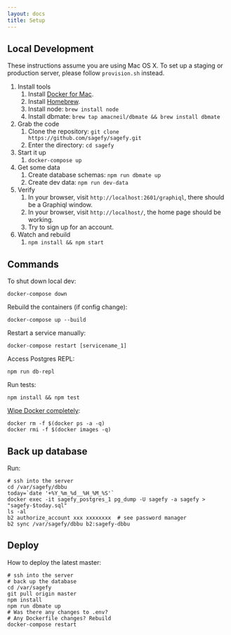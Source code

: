 ```yaml
---
layout: docs
title: Setup
---
```


## Local Development

These instructions assume you are using Mac OS X. To set up a staging or production server, please follow `provision.sh` instead.

1.  Install tools
    1.  Install [Docker for Mac](https://www.docker.com/docker-mac).
    2.  Install [Homebrew](https://brew.sh/).
    3.  Install node: `brew install node`
    4.  Install dbmate: `brew tap amacneil/dbmate && brew install dbmate`
2.  Grab the code
    1.  Clone the repository: `git clone https://github.com/sagefy/sagefy.git`
    2.  Enter the directory: `cd sagefy`
3.  Start it up
    1. `docker-compose up`
4.  Get some data
    1.  Create database schemas: `npm run dbmate up`
    2.  Create dev data: `npm run dev-data`
5.  Verify
    1.  In your browser, visit `http://localhost:2601/graphiql`, there should be a Graphiql window.
    2.  In your browser, visit `http://localhost/`, the home page should be working.
    3.  Try to sign up for an account.
6.  Watch and rebuild
    1. `npm install && npm start`

## Commands

To shut down local dev:

    docker-compose down

Rebuild the containers (if config change):

    docker-compose up --build

Restart a service manually:

    docker-compose restart [servicename_1]

Access Postgres REPL:

    npm run db-repl

Run tests:

    npm install && npm test

[Wipe Docker completely](http://bit.ly/2xrbmWb):

    docker rm -f $(docker ps -a -q)
    docker rmi -f $(docker images -q)

## Back up database

Run:

    # ssh into the server
    cd /var/sagefy/dbbu
    today=`date '+%Y_%m_%d__%H_%M_%S'`
    docker exec -it sagefy_postgres_1 pg_dump -U sagefy -a sagefy > "sagefy-$today.sql"
    ls -al
    b2 authorize_account xxx xxxxxxxx  # see password manager
    b2 sync /var/sagefy/dbbu b2:sagefy-dbbu

## Deploy

How to deploy the latest master:

    # ssh into the server
    # back up the database
    cd /var/sagefy
    git pull origin master
    npm install
    npm run dbmate up
    # Was there any changes to .env?
    # Any Dockerfile changes? Rebuild
    docker-compose restart
